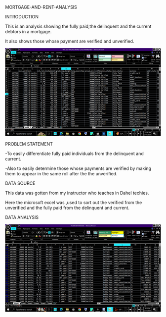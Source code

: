 MORTGAGE-AND-RENT-ANALYSIS

INTRODUCTION

This is an analysis showing  the fully paid,the delinquent and the current debtors in a mortgage.

It also shows those whose payment are verified and unverified.

![](mortgage&rent2.png)


PROBLEM STATEMENT

-To easily differentiate fully paid individuals from the delinquent and current.

-Also to easily determine those whose payments are verified by making them to appear in the same roll after the the unverified.

DATA SOURCE

This data was gotten from my instructor who teaches  in Dahel techies.

Here the microsoft excel was ,used to sort out the verified from  the unverified and the fully paid from the delinquent and current.

DATA ANALYSIS

![](mortgage&rent.png)





